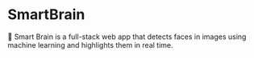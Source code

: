 # SmartBrain
🧠 Smart Brain is a full-stack web app that detects faces in images using machine learning and highlights them in real time.
